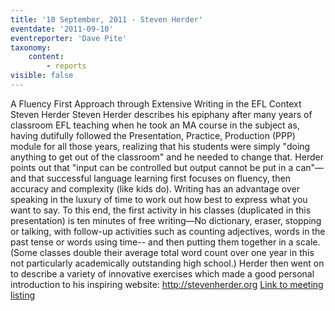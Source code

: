 ```yaml
---
title: '10 September, 2011 - Steven Herder'
eventdate: '2011-09-10'
eventreporter: 'Dave Pite'
taxonomy:
    content:
        - reports
visible: false
---
```


A Fluency First Approach through Extensive Writing in the EFL Context
Steven Herder
Steven Herder describes his epiphany after many years of classroom EFL teaching when he took an MA course in the subject as, having dutifully followed the Presentation, Practice, Production (PPP) module for all those years, realizing that his students were simply "doing anything to get out of the classroom" and he needed to change that.  Herder points out that "input can be controlled but output cannot be put in a can"—and that successful language learning first focuses on fluency, then accuracy and complexity (like kids do).  Writing has an advantage over speaking in the luxury of time to work out how best to express what you want to say.
To this end, the first activity in his classes (duplicated in this presentation) is ten minutes of free writing—No dictionary, eraser, stopping or talking, with follow-up activities such as counting adjectives, words in the past tense or words using time-- and then putting them together in a scale.  (Some classes double their average total word count over one year in this not particularly academically outstanding high school.)  Herder then went on to describe a variety of innovative exercises which made a good personal introduction to his inspiring website: http://stevenherder.org
<a href="../schedule/2011/september/10">Link to meeting listing</a>
